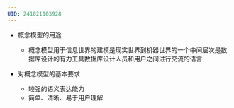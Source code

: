 ```yaml
---
UID: 241021103928
---
```

- 概念模型的用途
	- 概念模型用于信息世界的建模是现实世界到机器世界的一个中间层次是数据库设计的有力工具数据库设计人员和用户之间进行交流的语言

- 对概念模型的基本要求
	- 较强的语义表达能力
	- 简单、清晰、易于用户理解
